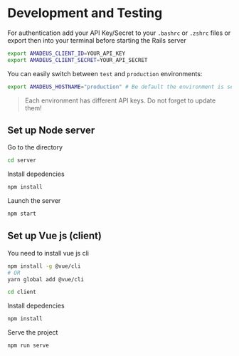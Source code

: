 # Development and Testing

For authentication add your API Key/Secret to your `.bashrc` or `.zshrc` files or export then into your terminal before starting the Rails server

```sh
export AMADEUS_CLIENT_ID=YOUR_API_KEY
export AMADEUS_CLIENT_SECRET=YOUR_API_SECRET
```

You can easily switch between `test` and `production` environments:

```sh
export AMADEUS_HOSTNAME="production" # Be default the environment is set to test
```

> Each environment has different API keys. Do not forget to update them!

## Set up Node server

Go to the directory

```sh
cd server
```
Install depedencies
```sh
npm install
```
Launch the server
```sh
npm start
```

## Set up Vue js (client)

You need to install vue js cli 


```sh
npm install -g @vue/cli
# OR
yarn global add @vue/cli
```

```sh
cd client
```
Install depedencies
```sh
npm install
```
Serve the project

```sh
npm run serve
```
